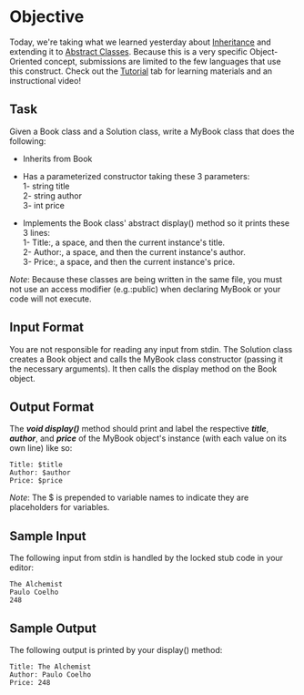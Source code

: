 # Objective
Today, we're taking what we learned yesterday about [Inheritance](https://docs.oracle.com/javase/tutorial/java/IandI/subclasses.html) and extending it to [Abstract Classes](https://docs.oracle.com/javase/tutorial/java/IandI/abstract.html). Because this is a very specific Object-Oriented concept, submissions are limited to the few languages that use this construct. Check out the [Tutorial](https://www.hackerrank.com/challenges/30-abstract-classes/tutorial) tab for learning materials and an instructional video!  

## Task
Given a Book class and a Solution class, write a MyBook class that does the following:  
- Inherits from Book
- Has a parameterized constructor taking these 3 parameters:  
 1- string title  
 2- string author  
 3- int price

- Implements the Book class' abstract display() method so it prints these 3 lines:  
 1- Title:, a space, and then the current instance's title.  
 2- Author:, a space, and then the current instance's author.  
 3- Price:, a space, and then the current instance's price.  

*Note*: Because these classes are being written in the same file, you must not use an access modifier (e.g.:public) when declaring MyBook or your code will not execute.

## Input Format
You are not responsible for reading any input from stdin. The Solution class creates a Book object and calls the MyBook class constructor (passing it the necessary arguments). It then calls the display method on the Book object.

## Output Format
The **_void display()_** method should print and label the respective **_title_**, **_author_**, and **_price_** of the MyBook object's instance (with each value on its own line) like so:  
 
    Title: $title
    Author: $author
    Price: $price

*Note*: The $ is prepended to variable names to indicate they are placeholders for variables.

## Sample Input
The following input from stdin is handled by the locked stub code in your editor:  

    The Alchemist
    Paulo Coelho
    248

## Sample Output
The following output is printed by your display() method:  
       
    Title: The Alchemist
    Author: Paulo Coelho
    Price: 248
